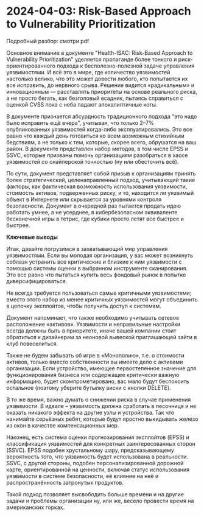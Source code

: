 # 2024-04-03: Risk-Based Approach to Vulnerability Prioritization

Подробный разбор: смотри pdf

Основное внимание в документе "Health-ISAC: Risk-Based Approach to Vulnerability Prioritization" уделяется пропаганде более тонкого и риск-ориентированного подхода к бесполезно-полезной задаче управления уязвимостями. И всё это в мире, где количество уязвимостей настолько велико, что это может довести любого, кто попытается их все исправить, до нервного срыва. Решение видится «радикальным» и инновационным — расставлять приоритеты на основе реального риска, а не просто бегать, как безголовый всадник, пытаясь справиться с оценкой CVSS пока с неба падают апокалиптичные коты.

В документе признается абсурдность традиционного подхода "это надо было исправить ещё вчера", учитывая, что только 2–7% опубликованных уязвимостей когда-либо эксплуатировались. Это все равно что каждый день готовиться ко всем возможным стихийным бедствиям, а не только к тем, которые, скорее всего, обрушатся на ваш район. В документе представлен набор методов, в том числе EPSS и SSVC, которые призваны помочь организациям разобраться в хаосе уязвимостей со снайперской точностью (ну или обесточить всё).

По сути, документ представляет собой призыв к организациям принять более стратегический, целенаправленный подход, учитывающий такие факторы, как фактическая возможность использования уязвимости, стоимость активов, подверженных риску, и то, находится ли уязвимый объект в Интернете или скрывается за уровнями контроля безопасности. Документ в очередной раз пытается продать идею работать умнее, а не усерднее, в кибербезопасном эквиваленте бесконечной игры в тетрис, где кубики просто летят все быстрее и быстрее. 

**Ключевые выводы**

Итак, давайте погрузимся в захватывающий мир управления уязвимостями. Если вы молодая организация, у вас может возникнуть соблазн устранить все критические и близкие к ним уязвимости с помощью системы оценки в выбранном инструменте сканирования. Это все равно что пытаться купить весь фондовый рынок в попытке диверсифицироваться.

Не всегда требуется пользоваться самые критичными уязвимостями; вместо этого набор из менее критичных уязвимостей могут объединить в цепочку эксплойтов, чтобы получить доступ к системам.

Документ напоминает, что также необходимо учитывать сетевое расположение «активов». Уязвимости и неправильные настройки всегда должны быть в приоритете, иначе вашей компании стоит обратиться к дизайнерам за неоновой вывеской приглашающей зайти в клуб повеселиться.

Также не будем забывать об игре в «Монополию», т.е. о стоимости активов, только вместо собственности вы имеете дело с активами организации. Если устройство, имеющее первостепенное значение для функционирования бизнеса или содержащее критически важную информацию, будет скомпрометировано, вас мало будут беспокоить остальное (поэтому уберите бутылку виски с кнопки DELETE).

В то же время, важно думать о снижении риска в случае применения уязвимости. В идеале – уязвимость должна сработать в песочнице и не оказать никакого эффекта на другие узлы и устройства. Так что нанимайте серьёзных ребят, которые будут яростно выкидывать железо из окон в качестве компенсационных мер.

Наконец, есть система оценки прогнозирования эксплойтов (EPSS) и классификация уязвимостей для конкретных заинтересованных сторон (SSVC). EPSS подобен хрустальному шару, предсказывающему вероятность того, что уязвимость будет использована в реальности. SSVC, с другой стороны, подобен персонализированной дорожной карте, ориентированной на ценности, включая статус использования уязвимости в системе безопасности, её влияние на неё и распространённость затронутых продуктов.

Такой подход позволяет высвободить больше времени и на другие задачи и проблемы организации ну, или же, весело провести время на американских горках.
